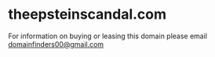 # theepsteinscandal.com
For information on buying or leasing this domain please email domainfinders00@gmail.com
